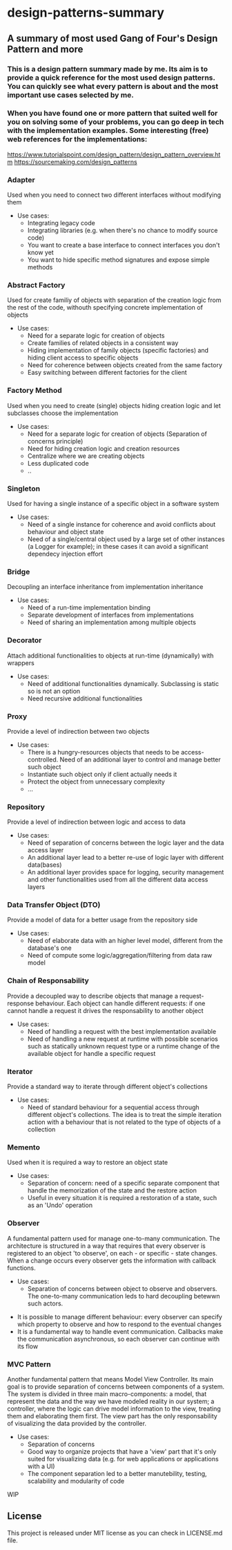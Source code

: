 # design-patterns-summary

## A summary of most used Gang of Four's Design Pattern and more

### This is a design pattern summary made by me. Its aim is to provide a quick reference for the most used design patterns. You can quickly see what every pattern is about and the most important use cases selected by me. 
### When you have found one or more pattern that suited well for you on solving some of your problems, you can go deep in tech with the implementation examples. Some interesting (free) web references for the implementations:

https://www.tutorialspoint.com/design_pattern/design_pattern_overview.htm
https://sourcemaking.com/design_patterns


### Adapter
Used when you need to connect two different interfaces without modifying them

* Use cases: 
  - Integrating legacy code
  - Integrating libraries (e.g. when there's no chance to modify source code)
  - You want to create a base interface to connect interfaces you don't know yet
  - You want to hide specific method signatures and expose simple methods

### Abstract Factory
Used for create familiy of objects with separation of the creation logic from the rest of the code, withouth specifying concrete implementation of objects

* Use cases: 
  - Need for a separate logic for creation of objects
  - Create families of related objects in a consistent way
  - Hiding implementation of family objects (specific factories) and hiding client access to specific objects
  - Need for coherence between objects created from the same factory
  - Easy switching between different factories for the client

### Factory Method
Used when you need to create (single) objects hiding creation logic and let subclasses choose the implementation

* Use cases:  
  - Need for a separate logic for creation of objects (Separation of concerns principle)
  - Need for hiding creation logic and creation resources
  - Centralize where we are creating objects
  - Less duplicated code
  - ..
  
### Singleton
Used for having a single instance of a specific object in a software system

* Use cases:  
  - Need of a single instance for coherence and avoid conflicts about behaviour and object state
  - Need of a single/central object used by a large set of other instances (a Logger for example); in these cases it can avoid a significant dependecy injection effort
  
### Bridge
Decoupling an interface inheritance from implementation inheritance

* Use cases:  
  - Need of a run-time implementation binding
  - Separate development of interfaces from implementations
  - Need of sharing an implementation among multiple objects
  
 ### Decorator
Attach additional functionalities to objects at run-time (dynamically) with wrappers

* Use cases:  
  - Need of additional functionalities dynamically. Subclassing is static so is not an option
  - Need recursive additional functionalities
  
### Proxy
Provide a level of indirection between two objects

* Use cases:  
  - There is a hungry-resources objects that needs to be access-controlled. Need of an additional layer to control and manage         better such object
  - Instantiate such object only if client actually needs it
  - Protect the object from unnecessary complexity
  - ...
  
### Repository
Provide a level of indirection between logic and access to data

* Use cases:  
  - Need of separation of concerns between the logic layer and the data access layer
  - An additional layer lead to a better re-use of logic layer with different data(bases)
  - An additional layer provides space for logging, security management and other functionalities used from all the different data access layers

### Data Transfer Object (DTO)
Provide a model of data for a better usage from the repository side

* Use cases:  
  - Need of elaborate data with an higher level model, different from the database's one
  - Need of compute some logic/aggregation/filtering from data raw model
  
### Chain of Responsability
Provide a decoupled way to describe objects that manage a request-response behaviour. Each object can handle different requests: if one cannot handle a request it drives the responsability to another object

* Use cases:  
  - Need of handling a request with the best implementation available
  - Need of handling a new request at runtime with possible scenarios such as statically unknown request type or a runtime change of the available object for handle a specific request
  
  
### Iterator
Provide a standard way to iterate through different object's collections 

* Use cases:  
  - Need of standard behaviour for a sequential access through different object's collections. The idea is to treat the simple iteration action with a behaviour that is not related to the type of objects of a collection

### Memento
Used when it is required a way to restore an object state

* Use cases:  
  - Separation of concern: need of a specific separate component that handle the memorization of the state and the restore action 
  - Useful in every situation it is required a restoration of a state, such as an 'Undo' operation

### Observer 
A fundamental pattern used for manage one-to-many communication. The architecture is structured in a way that requires that every observer is registered to an object 'to observe', on each - or specific - state changes. When a change occurs every observer gets the information with callback functions.

* Use cases:  
  - Separation of concerns between object to observe and observers. The one-to-many communication leds to hard decoupling betewwn such actors.
- It is possible to manage different behaviour: every observer can specify which property to observe and how to respond to the eventual changes
- It is a fundamental way to handle event communication. Callbacks make the communication asynchronous, so each observer can continue with its flow

### MVC Pattern 
Another fundamental pattern that means Model View Controller. Its main goal is to provide separation of concerns between components of a system. The system is divided in three main macro-components: a model, that represent the data and the way we have modeled reality in our system; a controller, where the logic can drive model information to the view, treating them and elaborating them first. The view part has the only responsability of visualizing the data provided by the controller.

* Use cases:  
  - Separation of concerns
  - Good way to organize projects that have a 'view' part that it's only suited for visualizing data (e.g. for web applications or applications with a UI)
  - The component separation led to a better manutebility, testing, scalability and modularity of code


WIP

## License
This project is released under MIT license as you can check in LICENSE.md file.
